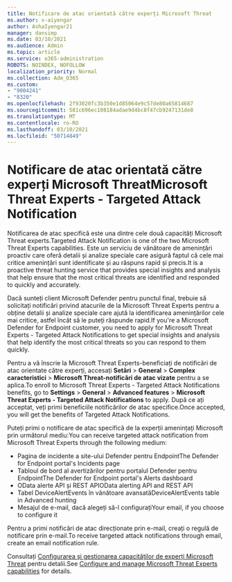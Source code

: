 ```yaml
---
title: Notificare de atac orientată către experți Microsoft Threat
ms.author: v-aiyengar
author: AshaIyengar21
manager: dansimp
ms.date: 03/10/2021
ms.audience: Admin
ms.topic: article
ms.service: o365-administration
ROBOTS: NOINDEX, NOFOLLOW
localization_priority: Normal
ms.collection: Adm_O365
ms.custom:
- "9004241"
- "8320"
ms.openlocfilehash: 2f93020fc3b350e1d85064e9c57de80a65814687
ms.sourcegitcommit: 581c696ec108184adae9d4bc8f47cb9247131de8
ms.translationtype: MT
ms.contentlocale: ro-RO
ms.lasthandoff: 03/10/2021
ms.locfileid: "50714849"
---
```

# <a name="microsoft-threat-experts---targeted-attack-notification"></a><span data-ttu-id="7184e-102">Notificare de atac orientată către experți Microsoft Threat</span><span class="sxs-lookup"><span data-stu-id="7184e-102">Microsoft Threat Experts - Targeted Attack Notification</span></span>

<span data-ttu-id="7184e-103">Notificarea de atac specifică este una dintre cele două capacități Microsoft Threat experts.</span><span class="sxs-lookup"><span data-stu-id="7184e-103">Targeted Attack Notification is one of the two Microsoft Threat Experts capabilities.</span></span> <span data-ttu-id="7184e-104">Este un serviciu de vânătoare de amenințări proactiv care oferă detalii și analize speciale care asigură faptul că cele mai critice amenințări sunt identificate și au răspuns rapid și precis.</span><span class="sxs-lookup"><span data-stu-id="7184e-104">It is a proactive threat hunting service that provides special insights and analysis that help ensure that the most critical threats are identified and responded to quickly and accurately.</span></span>

<span data-ttu-id="7184e-105">Dacă sunteți client Microsoft Defender pentru punctul final, trebuie să solicitați notificări privind atacurile de la Microsoft Threat Experts pentru a obține detalii și analize speciale care ajută la identificarea amenințărilor cele mai critice, astfel încât să le puteți răspunde rapid.</span><span class="sxs-lookup"><span data-stu-id="7184e-105">If you're a Microsoft Defender for Endpoint customer, you need to apply for Microsoft Threat Experts - Targeted Attack Notifications to get special insights and analysis that help identify the most critical threats so you can respond to them quickly.</span></span>

<span data-ttu-id="7184e-106">Pentru a vă înscrie la Microsoft Threat Experts-beneficiați de notificări de atac orientate către experți, accesați **Setări**  >  **General**  >  **Complex caracteristici**  >  **Microsoft Threat-notificări de atac vizate** pentru a se aplica.</span><span class="sxs-lookup"><span data-stu-id="7184e-106">To enroll to Microsoft Threat Experts - Targeted Attack Notifications benefits, go to **Settings** > **General** > **Advanced features** > **Microsoft Threat Experts - Targeted Attack Notifications** to apply.</span></span> <span data-ttu-id="7184e-107">După ce ați acceptat, veți primi beneficiile notificărilor de atac specifice.</span><span class="sxs-lookup"><span data-stu-id="7184e-107">Once accepted, you will get the benefits of Targeted Attack Notifications.</span></span>

<span data-ttu-id="7184e-108">Puteți primi o notificare de atac specifică de la experții amenințați Microsoft prin următorul mediu:</span><span class="sxs-lookup"><span data-stu-id="7184e-108">You can receive targeted attack notification from Microsoft Threat Experts through the following medium:</span></span>

- <span data-ttu-id="7184e-109">Pagina de incidente a site-ului Defender pentru Endpoint</span><span class="sxs-lookup"><span data-stu-id="7184e-109">The Defender for Endpoint portal's Incidents page</span></span>
- <span data-ttu-id="7184e-110">Tabloul de bord al avertizărilor pentru portalul Defender pentru Endpoint</span><span class="sxs-lookup"><span data-stu-id="7184e-110">The Defender for Endpoint portal's Alerts dashboard</span></span>
- <span data-ttu-id="7184e-111">OData alerte API și REST API</span><span class="sxs-lookup"><span data-stu-id="7184e-111">OData alerting API and REST API</span></span>
- <span data-ttu-id="7184e-112">Tabel DeviceAlertEvents în vânătoare avansată</span><span class="sxs-lookup"><span data-stu-id="7184e-112">DeviceAlertEvents table in Advanced hunting</span></span>
- <span data-ttu-id="7184e-113">Mesajul de e-mail, dacă alegeți să-l configurați</span><span class="sxs-lookup"><span data-stu-id="7184e-113">Your email, if you choose to configure it</span></span>

<span data-ttu-id="7184e-114">Pentru a primi notificări de atac direcționate prin e-mail, creați o regulă de notificare prin e-mail.</span><span class="sxs-lookup"><span data-stu-id="7184e-114">To receive targeted attack notifications through email, create an email notification rule.</span></span> 

<span data-ttu-id="7184e-115">Consultați [Configurarea și gestionarea capacităților de experți Microsoft Threat](https://docs.microsoft.com/windows/security/threat-protection/microsoft-defender-atp/configure-microsoft-threat-experts) pentru detalii.</span><span class="sxs-lookup"><span data-stu-id="7184e-115">See [Configure and manage Microsoft Threat Experts capabilities](https://docs.microsoft.com/windows/security/threat-protection/microsoft-defender-atp/configure-microsoft-threat-experts) for details.</span></span>
